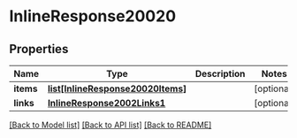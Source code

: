 # InlineResponse20020

## Properties
Name | Type | Description | Notes
------------ | ------------- | ------------- | -------------
**items** | [**list[InlineResponse20020Items]**](InlineResponse20020Items.md) |  | [optional] 
**links** | [**InlineResponse2002Links1**](InlineResponse2002Links1.md) |  | [optional] 

[[Back to Model list]](../README.md#documentation-for-models) [[Back to API list]](../README.md#documentation-for-api-endpoints) [[Back to README]](../README.md)


